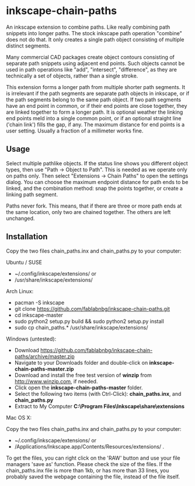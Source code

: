 inkscape-chain-paths
===================

An inkscape extension to combine paths. Like really combining path snippets
into longer paths. The stock inkscape path operation "combine" does not do that.
It only creates a single path object consisting of multiple distinct segments.

Many commercial CAD packages create object contours consisting of separate path snippets using adjacent end points. Such objects cannot be used in path operations like "add", "intersect", "difference", as they are technically a set of objects, rather than a single stroke.

This extension forms a longer path from multiple shorter path segments. It is irrelevant if the path segments are separate path objects in inkscape, or if the path segments belong to the same path object.
If two path segments have an end point in common, or if their end points are close together, they are linked together to form a longer path.  It is optional weather the linking end points meld into a single common point, or if an optional straight line ('chain link') fills the gap, if any. The maximum distance for end points is a user setting. Usually a fraction of a millimeter works fine.


Usage
-----
Select multiple pathlike objects. If the status line shows you different object types,
then use "Path -> Object to Path". This is needed as we operate only on paths only. 
Then select "Extensions -> Chain Paths" to open the settings dialog.
You can choose the maximum endpoint distance for path ends to be linked, and the combination method: snap the points together, or create a linking path segment.

Paths never fork. This means, that if there are three or more path ends at the same location, only two are chained together. The others are left unchanged.


Installation
------------

Copy the two files chain_paths.inx and 
chain_paths.py to your computer:

Ubuntu / SUSE
* ~/.config/inkscape/extensions/ or
* /usr/share/inkscape/extensions/

Arch Linux:
* pacman -S inkscape
* git clone https://github.com/fablabnbg/inkscape-chain-paths.git
* cd inkscape-master
* sudo python2 setup.py build && sudo python2 setup.py install
* sudo cp chain_paths.* /usr/share/inkscape/extensions/

Windows (untested): 
* Download https://github.com/fablabnbg/inkscape-chain-paths/archive/master.zip
* Navigate to your Downloads folder and double-click on **inkscape-chain-paths-master.zip**
* Download and install the free test version of **winzip** from http://www.winzip.com, if needed.
* Click open the **inkscape-chain-paths-master** folder.
* Select the following two items (with Ctrl-Click): **chain_paths.inx**, and **chain_paths.py**
* Extract to My Computer **C:\Program Files\Inkscape\share\extensions**


Mac OS X:

Copy the two files chain_paths.inx and chain_paths.py to your computer:
* ~/.config/inkscape/extensions/ or
*  /Applications/Inkscape.app/Contents/Resources/extensions/ .

To get the files, you can right click on the 'RAW' button and use your file managers 'save as' function.
Please check the size of the files. If the chain_paths.inx file is more than 1kb, or has more than 33 lines, you probably saved the webpage containing the file, instead of the file itself.



